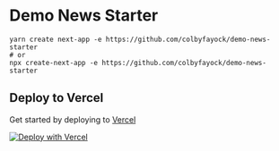 # Demo News Starter

```
yarn create next-app -e https://github.com/colbyfayock/demo-news-starter
# or
npx create-next-app -e https://github.com/colbyfayock/demo-news-starter
```

## Deploy to Vercel

Get started by deploying to [Vercel](https://vercel.com/ambassadors/colbyfayock)

[![Deploy with Vercel](https://vercel.com/button)](https://vercel.com/new/clone?repository-url=https%3A%2F%2Fgithub.com%2Fvercel%2Fnext.js%2Ftree%2Fcanary%2Fexamples%2Fhello-world)
